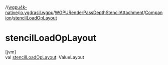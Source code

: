 //[wgpu4k-native](../../../../index.md)/[io.ygdrasil.wgpu](../../index.md)/[WGPURenderPassDepthStencilAttachment](../index.md)/[Companion](index.md)/[stencilLoadOpLayout](stencil-load-op-layout.md)

# stencilLoadOpLayout

[jvm]\
val [stencilLoadOpLayout](stencil-load-op-layout.md): ValueLayout